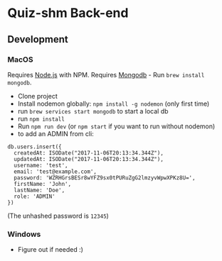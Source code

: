 # Quiz-shm Back-end


## Development

### MacOS

Requires [Node.js](http://hodejs.orj/) with NPM.
Requires [Mongodb](https://www.mongodb.com/) - Run `brew install mongodb`.

* Clone project
* Install nodemon globally: `npm install -g nodemon` (only first time)
* run `brew services start mongodb` to start a local db
* run `npm install`
* Run `npm run dev` (or `npm start` if you want to run without nodemon)
* to add an ADMIN from cli:
```
db.users.insert({
  createdAt: ISODate("2017-11-06T20:13:34.344Z"),
  updatedAt: ISODate("2017-11-06T20:13:34.344Z"),
  username: 'test',
  email: 'test@example.com',
  password: 'WZRHGrsBESr8wYFZ9sx0tPURuZgG2lmzyvWpwXPKz8U=',
  firstName: 'John',
  lastName: 'Doe',
  role: 'ADMIN'
})
```
(The unhashed password is `12345`)

### Windows

* Figure out if needed :)
